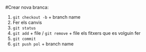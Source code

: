 #Crear nova branca:
1. `git checkout -b` + branch name
2. Fer els canvis
3. `git status`
4. `git add` + file / `git remove` + file els fitxers que es volguin fer
5. `git commit`
6. `git push pol` + branch name
